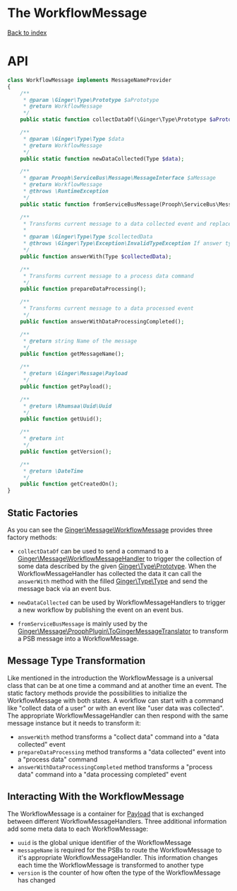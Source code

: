 The WorkflowMessage
===================

[Back to index](../README.md)

# API

```php
class WorkflowMessage implements MessageNameProvider
{
    /**
     * @param \Ginger\Type\Prototype $aPrototype
     * @return WorkflowMessage
     */
    public static function collectDataOf(\Ginger\Type\Prototype $aPrototype);

    /**
     * @param \Ginger\Type\Type $data
     * @return WorkflowMessage
     */
    public static function newDataCollected(Type $data);

    /**
     * @param Prooph\ServiceBus\Message\MessageInterface $aMessage
     * @return WorkflowMessage
     * @throws \RuntimeException
     */
    public static function fromServiceBusMessage(Prooph\ServiceBus\Message\MessageInterface $aMessage);

    /**
     * Transforms current message to a data collected event and replaces payload data with collected data
     *
     * @param \Ginger\Type\Type $collectedData
     * @throws \Ginger\Type\Exception\InvalidTypeException If answer type does not match with the previous requested type
     */
    public function answerWith(Type $collectedData);

    /**
     * Transforms current message to a process data command
     */
    public function prepareDataProcessing();

    /**
     * Transforms current message to a data processed event
     */
    public function answerWithDataProcessingCompleted();

    /**
     * @return string Name of the message
     */
    public function getMessageName();

    /**
     * @return \Ginger\Message\Payload
     */
    public function getPayload();

    /**
     * @return \Rhumsaa\Uuid\Uuid
     */
    public function getUuid();

    /**
     * @return int
     */
    public function getVersion();

    /**
     * @return \DateTime
     */
    public function getCreatedOn();
}
```

## Static Factories

As you can see the [Ginger\Message\WorkflowMessage](https://github.com/gingerframework/gingerframework/blob/master/library/Ginger/Message/WorkflowMessage.php) provides three factory methods:

- `collectDataOf` can be used to send a command to a [Ginger\Message\WorkflowMessageHandler](https://github.com/gingerframework/gingerframework/blob/master/library/Ginger/Message/WorkflowMessageHandler.php)
to trigger the collection of some data described by the
given [Ginger\Type\Prototype](https://github.com/gingerframework/gingerframework/blob/master/library/Ginger/Type/Prototype.php).
When the WorkflowMessageHandler has collected the data it can call the `answerWith` method with the filled [Ginger\Type\Type](https://github.com/gingerframework/gingerframework/blob/master/library/Ginger/Type/Type.php)
and send the message back via an event bus.

- `newDataCollected` can be used by WorkflowMessageHandlers to trigger a new workflow by publishing the event on an event bus.

- `fromServiceBusMessage` is mainly used by the [Ginger\Message\ProophPlugin\ToGingerMessageTranslator](https://github.com/gingerframework/gingerframework/blob/master/library/Ginger/Message/ProophPlugin/ToGingerMessageTranslator.php)
to transform a PSB message into a WorkflowMessage.

## Message Type Transformation

Like mentioned in the introduction the WorkflowMessage is a universal class that can be at one time a command and at another time an event.
The static factory methods provide the possibilities to initialize the WorkflowMessage with both states. A workflow can start with a command like "collect data of a user" or with an event like "user data was collected".
The appropriate WorkflowMessageHandler can then respond with the same message instance but it needs to transform it:

- `answerWith` method transforms a "collect data" command into a "data collected" event
- `prepareDataProcessing` method transforms a "data collected" event into a "process data" command
- `answerWithDataProcessingCompleted` method transforms a "process data" command into a "data processing completed" event

## Interacting With the WorkflowMessage

The WorkflowMessage is a container for [Payload](payload.md) that is exchanged between different WorkflowMessageHandlers.
Three additional information add some meta data to each WorkflowMessage:

- `uuid` is the global unique identifier of the WorkflowMessage
- `messageName` is required for the PSBs to route the WorkflowMessage to it's appropriate WorkflowMessageHandler. This information changes each time the WorkflowMessage is transformed to another type
- `version` is the counter of how often the type of the WorkflowMessage has changed

